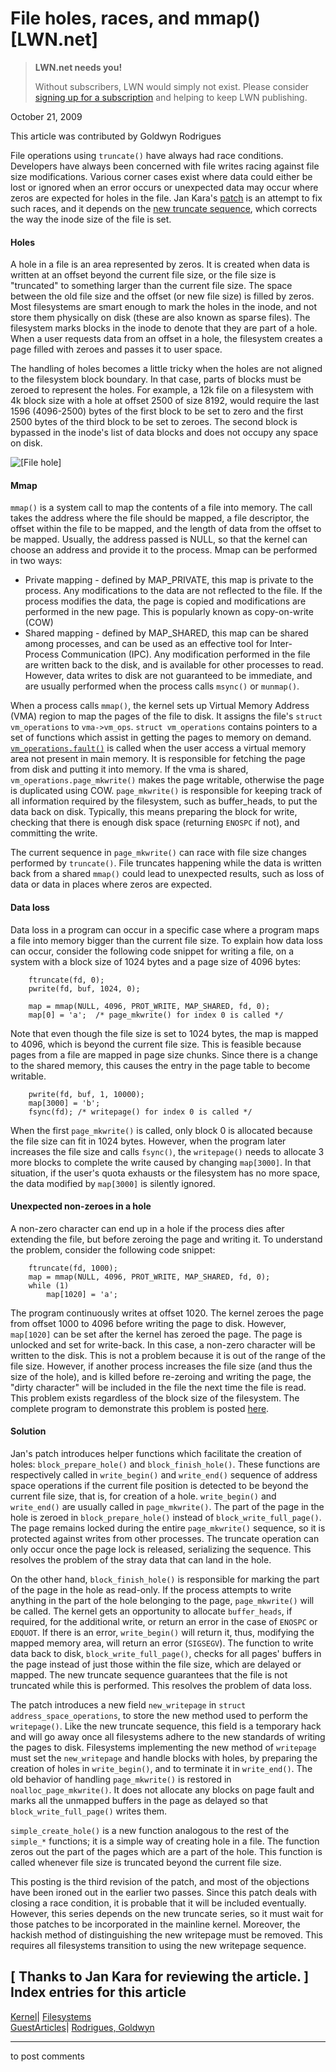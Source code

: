 # File holes, races, and mmap() [LWN.net]

> **LWN.net needs you!**
> 
> Without subscribers, LWN would simply not exist. Please consider [signing up for a subscription](/Promo/nst-nag2/subscribe) and helping to keep LWN publishing. 

October 21, 2009

This article was contributed by Goldwyn Rodrigues

File operations using `truncate()` have always had race conditions. Developers have always been concerned with file writes racing against file size modifications. Various corner cases exist where data could either be lost or ignored when an error occurs or unexpected data may occur where zeros are expected for holes in the file. Jan Kara's [patch](http://lwn.net/Articles/353240/) is an attempt to fix such races, and it depends on the [new truncate sequence](http://lwn.net/Articles/341352/), which corrects the way the inode size of the file is set. 

####  Holes

A hole in a file is an area represented by zeros. It is created when data is written at an offset beyond the current file size, or the file size is "truncated" to something larger than the current file size. The space between the old file size and the offset (or new file size) is filled by zeros. Most filesystems are smart enough to mark the holes in the inode, and not store them physically on disk (these are also known as sparse files). The filesystem marks blocks in the inode to denote that they are part of a hole. When a user requests data from an offset in a hole, the filesystem creates a page filled with zeroes and passes it to user space. 

The handling of holes becomes a little tricky when the holes are not aligned to the filesystem block boundary. In that case, parts of blocks must be zeroed to represent the holes. For example, a 12k file on a filesystem with 4k block size with a hole at offset 2500 of size 8192, would require the last 1596 (4096-2500) bytes of the first block to be set to zero and the first 2500 bytes of the third block to be set to zeroes. The second block is bypassed in the inode's list of data blocks and does not occupy any space on disk. 

![\[File hole\]](https://static.lwn.net/images/file-hole.png)

#### Mmap

`mmap()` is a system call to map the contents of a file into memory. The call takes the address where the file should be mapped, a file descriptor, the offset within the file to be mapped, and the length of data from the offset to be mapped. Usually, the address passed is NULL, so that the kernel can choose an address and provide it to the process. Mmap can be performed in two ways: 

  * Private mapping - defined by MAP_PRIVATE, this map is private to the process. Any modifications to the data are not reflected to the file. If the process modifies the data, the page is copied and modifications are performed in the new page. This is popularly known as copy-on-write (COW) 
  * Shared mapping - defined by MAP_SHARED, this map can be shared among processes, and can be used as an effective tool for Inter-Process Communication (IPC). Any modification performed in the file are written back to the disk, and is available for other processes to read. However, data writes to disk are not guaranteed to be immediate, and are usually performed when the process calls `msync()` or `munmap()`. 

When a process calls `mmap()`, the kernel sets up Virtual Memory Address (VMA) region to map the pages of the file to disk. It assigns the file's `struct vm_operations` to `vma->vm_ops`. `struct vm_operations` contains pointers to a set of functions which assist in getting the pages to memory on demand. [`vm_operations.fault()`](http://lwn.net/Articles/242625/) is called when the user access a virtual memory area not present in main memory. It is responsible for fetching the page from disk and putting it into memory. If the vma is shared, `vm_operations.page_mkwrite()` makes the page writable, otherwise the page is duplicated using COW. `page_mkwrite()` is responsible for keeping track of all information required by the filesystem, such as buffer_heads, to put the data back on disk. Typically, this means preparing the block for write, checking that there is enough disk space (returning `ENOSPC` if not), and committing the write. 

The current sequence in `page_mkwrite()` can race with file size changes performed by `truncate()`. File truncates happening while the data is written back from a shared `mmap()` could lead to unexpected results, such as loss of data or data in places where zeros are expected. 

#### Data loss

Data loss in a program can occur in a specific case where a program maps a file into memory bigger than the current file size. To explain how data loss can occur, consider the following code snippet for writing a file, on a system with a block size of 1024 bytes and a page size of 4096 bytes: 
    
    
        ftruncate(fd, 0);
        pwrite(fd, buf, 1024, 0);
    
        map = mmap(NULL, 4096, PROT_WRITE, MAP_SHARED, fd, 0);
        map[0] = 'a';  /* page_mkwrite() for index 0 is called */
    

Note that even though the file size is set to 1024 bytes, the map is mapped to 4096, which is beyond the current file size. This is feasible because pages from a file are mapped in page size chunks. Since there is a change to the shared memory, this causes the entry in the page table to become writable. 
    
    
        pwrite(fd, buf, 1, 10000);
        map[3000] = 'b';
        fsync(fd); /* writepage() for index 0 is called */
    

When the first `page_mkwrite()` is called, only block 0 is allocated because the file size can fit in 1024 bytes. However, when the program later increases the file size and calls `fsync()`, the `writepage()` needs to allocate 3 more blocks to complete the write caused by changing `map[3000]`. In that situation, if the user's quota exhausts or the filesystem has no more space, the data modified by `map[3000]` is silently ignored. 

#### Unexpected non-zeroes in a hole

A non-zero character can end up in a hole if the process dies after extending the file, but before zeroing the page and writing it. To understand the problem, consider the following code snippet: 
    
    
        ftruncate(fd, 1000);
        map = mmap(NULL, 4096, PROT_WRITE, MAP_SHARED, fd, 0);
        while (1)
            map[1020] = 'a';
    

The program continuously writes at offset 1020. The kernel zeroes the page from offset 1000 to 4096 before writing the page to disk. However, `map[1020]` can be set after the kernel has zeroed the page. The page is unlocked and set for write-back. In this case, a non-zero character will be written to the disk. This is not a problem because it is out of the range of the file size. However, if another process increases the file size (and thus the size of the hole), and is killed before re-zeroing and writing the page, the "dirty character" will be included in the file the next time the file is read. This problem exists regardless of the block size of the filesystem. The complete program to demonstrate this problem is posted [here](http://news.gmane.org/find-root.php?message_id=<20090616144217.GA18063%40duck.suse.cz>). 

#### Solution

Jan's patch introduces helper functions which facilitate the creation of holes: `block_prepare_hole()` and `block_finish_hole()`. These functions are respectively called in `write_begin()` and `write_end()` sequence of address space operations if the current file position is detected to be beyond the current file size, that is, for creation of a hole. `write_begin()` and `write_end()` are usually called in `page_mkwrite()`. The part of the page in the hole is zeroed in `block_prepare_hole()` instead of `block_write_full_page()`. The page remains locked during the entire `page_mkwrite()` sequence, so it is protected against writes from other processes. The truncate operation can only occur once the page lock is released, serializing the sequence. This resolves the problem of the stray data that can land in the hole. 

On the other hand, `block_finish_hole()` is responsible for marking the part of the page in the hole as read-only. If the process attempts to write anything in the part of the hole belonging to the page, `page_mkwrite()` will be called. The kernel gets an opportunity to allocate `buffer_heads`, if required, for the additional write, or return an error in the case of `ENOSPC` or `EDQUOT`. If there is an error, `write_begin()` will return it, thus, modifying the mapped memory area, will return an error (`SIGSEGV`). The function to write data back to disk, `block_write_full_page()`, checks for all pages' buffers in the page instead of just those within the file size, which are delayed or mapped. The new truncate sequence guarantees that the file is not truncated while this is performed. This resolves the problem of data loss. 

The patch introduces a new field `new_writepage` in `struct address_space_operations`, to store the new method used to perform the `writepage()`. Like the new truncate sequence, this field is a temporary hack and will go away once all filesystems adhere to the new standards of writing the pages to disk. Filesystems implementing the new method of `writepage` must set the `new_writepage` and handle blocks with holes, by preparing the creation of holes in `write_begin()`, and to terminate it in `write_end()`. The old behavior of handling `page_mkwrite()` is restored in `noalloc_page_mkwrite()`. It does not allocate any blocks on page fault and marks all the unmapped buffers in the page as delayed so that `block_write_full_page()` writes them. 

`simple_create_hole()` is a new function analogous to the rest of the `simple_*` functions; it is a simple way of creating hole in a file. The function zeros out the part of the pages which are a part of the hole. This function is called whenever file size is truncated beyond the current file size. 

This posting is the third revision of the patch, and most of the objections have been ironed out in the earlier two passes. Since this patch deals with closing a race condition, it is probable that it will be included eventually. However, this series depends on the new truncate series, so it must wait for those patches to be incorporated in the mainline kernel. Moreover, the hackish method of distinguishing the new writepage must be removed. This requires all filesystems transition to using the new writepage sequence. 

[ Thanks to Jan Kara for reviewing the article. ]  
Index entries for this article  
---  
[Kernel](/Kernel/Index)| [Filesystems](/Kernel/Index#Filesystems)  
[GuestArticles](/Archives/GuestIndex/)| [Rodrigues, Goldwyn](/Archives/GuestIndex/#Rodrigues_Goldwyn)  
  


* * *

to post comments 
